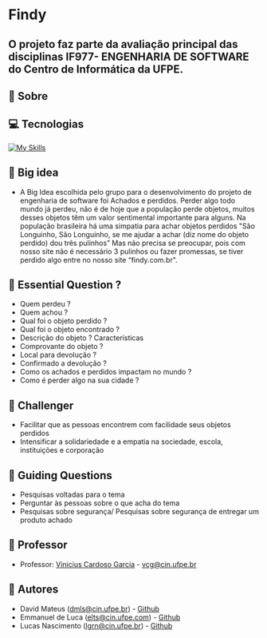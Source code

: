 # Findy
## O projeto faz parte da avaliação principal das disciplinas IF977- ENGENHARIA DE SOFTWARE do Centro de Informática da UFPE.
## 📑 Sobre
## 💻 Tecnologias
[![My Skills](https://skills.thijs.gg/icons?i=react,kotlin,nodejs,figma&theme=light)](https://skills.thijs.gg)

## 📔 Big idea 
 - A Big Idea escolhida pelo grupo para o desenvolvimento do projeto de engenharia de software foi Achados e perdidos. Perder algo todo mundo já perdeu, não é de hoje que a população perde objetos, muitos desses objetos têm um valor sentimental importante para alguns. Na população brasileira há uma simpatia para achar objetos perdidos "São Longuinho, São Longuinho, se me ajudar a achar (diz nome do objeto perdido) dou três pulinhos” Mas não precisa se preocupar, pois com nosso site não é necessário 3 pulinhos ou fazer  promessas, se tiver perdido algo entre no nosso site “findy.com.br".

## 📘 Essential Question ?
- Quem perdeu ?
- Quem achou ?
- Qual foi o objeto perdido ?
- Qual foi o objeto encontrado ?
- Descrição do objeto ? Características
- Comprovante do objeto ?
- Local para devolução ?
- Confirmado a devolução ?
- Como os achados e perdidos impactam no mundo ?
- Como é perder algo na sua cidade ?
## 📕 Challenger
- Facilitar que as pessoas encontrem com facilidade seus objetos perdidos
- Intensificar a solidariedade e a empatia na sociedade, escola, instituições e corporação
## 📙 Guiding Questions
- Pesquisas voltadas para o tema
- Perguntar às pessoas sobre o que acha do tema
- Pesquisas sobre segurança/ Pesquisas sobre segurança de entregar um produto achado
## 👤 Professor
- Professor: [Vinicius Cardoso Garcia](https://viniciusgarcia.me/) - vcg@cin.ufpe.br
## 👥 Autores
- David Mateus (dmls@cin.ufpe.br) - [Github](https://github.com/David-Mateus)
- Emmanuel de Luca (elts@cin.ufpe.com) - [Github](https://github.com/EmmanuelDeLuca)
- Lucas Nascimento (lgrn@cin.ufpe.br) - [Github](https://github.com/Lucasgrn)
